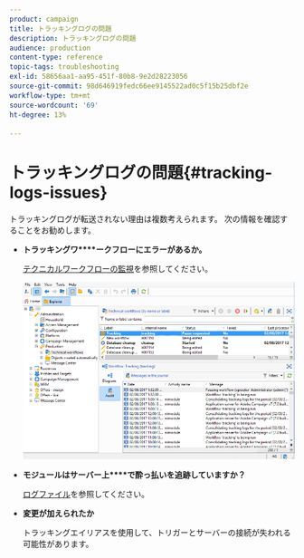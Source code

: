 ```yaml
---
product: campaign
title: トラッキングログの問題
description: トラッキングログの問題
audience: production
content-type: reference
topic-tags: troubleshooting
exl-id: 58656aa1-aa95-451f-80b8-9e2d28223056
source-git-commit: 98d646919fedc66ee9145522ad0c5f15b25dbf2e
workflow-type: tm+mt
source-wordcount: '69'
ht-degree: 13%

---
```


# トラッキングログの問題{#tracking-logs-issues}

トラッキングログが転送されない理由は複数考えられます。 次の情報を確認することをお勧めします。

* **トラッキングワ****ークフローにエラーがあるか。**

   [テクニカルワークフローの監視](../../workflow/using/monitoring-technical-workflows.md)を参照してください。

   ![](assets/tracking_scheduled_task.png)

* **モジュールはサーバー上****で酔っ払いを追跡していますか？**

   [ログファイル](../../production/using/log-files.md)を参照してください。

* **変更が加えられたか**

   トラッキングエイリアスを使用して、トリガーとサーバーの接続が失われる可能性があります。

